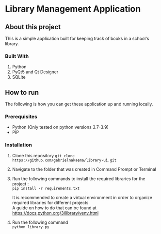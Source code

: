 # Library Management Application

## About this project
This is a simple application built for keeping track of books in a school's library. 

### Built With
1. Python
1. PyQt5 and Qt Designer
1. SQLite

## How to run

The following is how you can get these application up and running locally.

### Prerequisites
* Python (Only tested on python versions 3.7-3.9)
* PIP

### Installation

1. Clone this repository
`git clone https://github.com/gabrielnakaema/library-ui.git`

1. Navigate to the folder that was created in Command Prompt or Terminal

1. Run the following commands to install the required libraries for the project :  
`pip install -r requirements.txt`  
  
    It is recommended to create a virtual environment in order to organize required libraries for different projects  
    A guide on how to do that can be found at https://docs.python.org/3/library/venv.html

1. Run the following command  
`python library.py`
